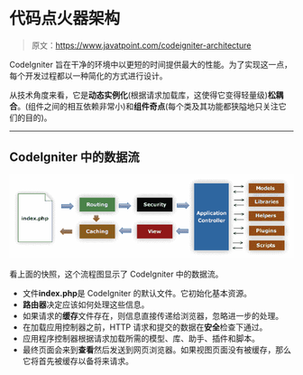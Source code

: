 # 代码点火器架构

> 原文：<https://www.javatpoint.com/codeigniter-architecture>

CodeIgniter 旨在干净的环境中以更短的时间提供最大的性能。为了实现这一点，每个开发过程都以一种简化的方式进行设计。

从技术角度来看，它是**动态实例化**(根据请求加载库，这使得它变得轻量级)**松耦合**。(组件之间的相互依赖非常小)和**组件奇点**(每个类及其功能都狭隘地只关注它们的目的)。

* * *

## CodeIgniter 中的数据流

![Codelgniter Architecture 1](img/62a0bd8760d846092a75c2f74486901d.png)

看上面的快照，这个流程图显示了 CodeIgniter 中的数据流。

*   文件**index.php**是 CodeIgniter 的默认文件。它初始化基本资源。
*   **路由器**决定应该如何处理这些信息。
*   如果请求的**缓存**文件存在，则信息直接传递给浏览器，忽略进一步的处理。
*   在加载应用控制器之前，HTTP 请求和提交的数据在**安全**检查下通过。
*   应用程序控制器根据请求加载所需的模型、库、助手、插件和脚本。
*   最终页面会来到**查看**然后发送到网页浏览器。如果视图页面没有被缓存，那么它将首先被缓存以备将来请求。